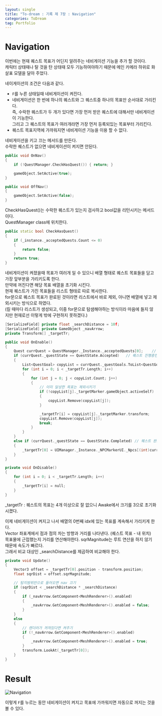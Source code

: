 ```yaml
---
layout: single 
title: "To-dream : 기록 제 7장 : Navigation"
categories: ToDream
tag: Portfolio
---
```


# Navigation

이번에는 현재 퀘스트 목표가 어딘지 알려주는 네비게이션 기능을 추가 할 것이다.  
캐릭터 상태때나 탈 것을 탄 상태때 모두 기능하여야하기 때문에 메인 카메라 하위로 화살표 모델을 달아 주었다.  

네이게이션의 조건은 다음과 같다.  
- `F`를 누른 상태일때 네비게이션이 켜진다.  
- 네비게이션은 한 번에 하나의 퀘스트와 그 퀘스트중 하나의 목표만 순서대로 가리킨다.  
  즉, 수락한 퀘스트가 두 개가 있다면 가장 먼저 받은 퀘스트에 대해서만 네비게이션이 기능한다.  
  그리고 그 퀘스트의 목표가 여러개라면 가장 먼저 등록되있는 목표부터 가리킨다.  
- 퀘스트 목표지역에 가까워지면 네비게이션 기능을 이용 할 수 없다.


네비게이션을 키고 끄는 메서드를 만든다.  
수락한 퀘스트가 없으면 네비게이션이 켜지면 안된다.  
```c++
public void OnNav()
{
    if (!QuestManager.CheckHasQuest()) { return; }

    gameObject.SetActive(true);
}

public void OffNav()
{
    gameObject.SetActive(false);
}
```

CheckHasQuest()는 수락한 퀘스트가 있는지 검사하고 bool값을 리턴시키는 메서드이다.  
QuestManager class에 위치한다.  
```c++
public static bool CheckHasQuest()
{
    if (_instance._acceptedQuests.Count <= 0)
    {
        return false;
    }
    return true;
}
```

네비게이션이 켜졌을때 목표가 여러개 일 수 있으니 배열 형태로 퀘스트 목표들을 담고 가장 앞부분을 가리키도록 한다.  
만약에 꺼진다면 해당 목표 배열을 초기화 시킨다.  
현재 퀘스트가 가진 목표들을 리스트 형태로 따로 복사한다.  
for문으로 퀘스트 목표가 완료된 것이라면 리스트에서 바로 제외, 아니면 배열에 넣고 제외시키는 방식으로 하였다.  
(킬 때마다 리스트가 생성되고, 이중 for문으로 탐샘해야하는 방식이라 마음에 들지 않지만 현재로선 이렇게 밖에 구현하지 못하겠다.)

```c++
[SerializeField] private float _searchDistance = 10f;
[SerializeField] private GameObject _navArrow;
private Transform[] _targetTr;

public void OnEnable()
{
    Quest currQuest = QuestManager._Instance._acceptedQuests[0];    // 현재 수락한 퀘스트 중 가장 먼저 수락한 퀘스트
    if (currQuest._questState == QuestState.Accepted)   // 퀘스트 진행중인경우 Nav가 목표지점을 가리킨다.
    {
        List<QuestGoal> copyList = currQuest._questGoals.ToList<QuestGoal>();   // 퀘스트의 목표들을 복사
        for (int i = 0; i < _targetTr.Length; i++)
        {
            for (int j = 0; j < copyList.Count; j++)
            {
                // 이미 달성한 목표는 제외시키기 
                if (!copyList[j]._targetMarker.gameObject.activeSelf)
                {
                    copyList.Remove(copyList[j]);
                }

                _targetTr[i] = copyList[j]._targetMarker.transform;
                copyList.Remove(copyList[j]);
                break;
            }
        }
    }
    else if (currQuest._questState == QuestState.Completed) // 퀘스트 완료가능 상태면 NPC를 가리킨다.
    {
        _targetTr[0] = UIManager._Instance._NPCMarkerUI._Npcs[(int)currQuest._npcName].transform;
    }
}

private void OnDisable()
{
    for (int i = 0; i < _targetTr.Length; i++)
    {
        _targetTr[i] = null;
    }
}
```
_targetTr : 퀘스트의 목표는 4개 이상으로 잘 없으니 Awake에서 크기를 3으로 초기화 시켰다.

이제 네비게이션이 켜지고 나서 배열의 0번째 idx에 있는 목표를 계속해서 가리키게 한다.  
Vector 좌표계에서 점과 점의 차는 방향과 거리를 나타낸다. (퀘스트 목표 - 내 위치)  
목표물에 근접했는지 거리를 연산해야한다. sqrMagnitude는 루트 연산을 하지 않기 때문에 속도가 빠르다.  
그래서 비교 대상인 _searchDistance를 제곱하여 비교해야 한다.  
```c++
private void Update()
{
    Vector3 offset = _targetTr[0].position - transform.position;
    float sqrDist = offset.sqrMagnitude;

    // 탐지범위안으로 들어오면 nav 끄기
    if (sqrDist < _searchDistance * _searchDistance) 
    {
        if (_navArrow.GetComponent<MeshRenderer>().enabled)
        {
            _navArrow.GetComponent<MeshRenderer>().enabled = false;
        } 
    }
    else 
    {
        // 렌더러가 꺼져있다면 켜주기
        if (!_navArrow.GetComponent<MeshRenderer>().enabled)
        {
            _navArrow.GetComponent<MeshRenderer>().enabled = true;
        }
        transform.LookAt(_targetTr[0]);
    }
}
```

# Result
![Navigation](https://user-images.githubusercontent.com/97664446/192155897-fc1b4642-364b-4d29-b89d-5919c05ffa77.gif)  

이렇게 `F`를 누르는 동안 네비게이션이 켜지고 목표에 가까워지면 자동으로 꺼지는 것을 볼 수 있다. 
